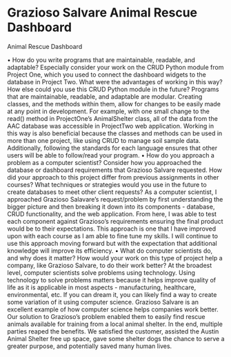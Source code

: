 # Grazioso Salvare Animal Rescue Dashboard
Animal Rescue Dashboard

•	How do you write programs that are maintainable, readable, and adaptable? Especially consider your work on the CRUD Python module from Project One, which you used to connect the dashboard widgets to the database in Project Two. What were the advantages of working in this way? How else could you use this CRUD Python module in the future?
	Programs that are maintainable, readable, and adaptable are modular. Creating classes, and the methods within them, allow for changes to be easily made at any point in development. For example, with one small change to the read() method in ProjectOne’s AnimalShelter class, all of the data from the AAC database was accessible in ProjectTwo web application. Working in this way is also beneficial because the classes and methods can be used in more than one project, like using CRUD to manage soil sample data. Additionally, following the standards for each language ensures that other users will be able to follow/read your program. 
•	How do you approach a problem as a computer scientist? Consider how you approached the database or dashboard requirements that Grazioso Salvare requested. How did your approach to this project differ from previous assignments in other courses? What techniques or strategies would you use in the future to create databases to meet other client requests?
	As a computer scientist, I approached Grazioso Salavare’s request/problem by first understanding the bigger picture and then breaking it down into its components - database, CRUD functionality, and the web application. From here, I was able to test each component against Grazioso’s requirements ensuring the final product would be to their expectations. This approach is one that I have improved upon with each course as I am able to fine tune my skills. I will continue to use this approach moving forward but with the expectation that additional knowledge will improve its efficiency.
•	What do computer scientists do, and why does it matter? How would your work on this type of project help a company, like Grazioso Salvare, to do their work better?
	At the broadest level, computer scientists solve problems using technology. Using technology to solve problems matters because it helps improve quality of life as it is applicable in most aspects - manufacturing, healthcare, environmental, etc. If you can dream it, you can likely find a way to create some variation of it using computer science. 	Grazioso Salvare is an excellent example of how computer science helps companies work better. Our solution to Grazioso’s problem enabled them to easily find rescue animals available for training from a local animal shelter. In the end, multiple parties reaped the benefits.  We satisfied the customer, assisted the Austin Animal Shelter free up space, gave some shelter dogs the chance to serve a greater purpose, and potentially saved many human lives.
